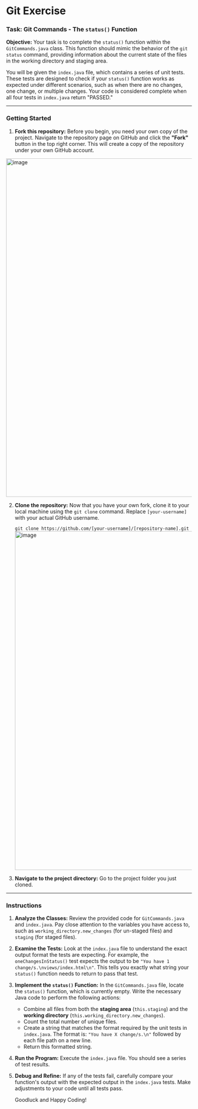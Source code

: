 # Git Exercise

### **Task: Git Commands - The `status()` Function**

**Objective:** Your task is to complete the `status()` function within the `GitCommands.java` class. This function should mimic the behavior of the `git status` command, providing information about the current state of the files in the working directory and staging area.

You will be given the `index.java` file, which contains a series of unit tests. These tests are designed to check if your `status()` function works as expected under different scenarios, such as when there are no changes, one change, or multiple changes. Your code is considered complete when all four tests in `index.java` return "PASSED."

-----

### **Getting Started**

1.  **Fork this repository:** Before you begin, you need your own copy of the project. Navigate to the repository page on GitHub and click the **"Fork"** button in the top right corner. This will create a copy of the repository under your own GitHub account.
<img width="1915" height="917" alt="image" src="https://github.com/user-attachments/assets/464dd300-de60-4914-bd57-0b4630702b3b" />

2.  **Clone the repository:** Now that you have your own fork, clone it to your local machine using the `git clone` command. Replace `[your-username]` with your actual GitHub username.

    `git clone https://github.com/[your-username]/[repository-name].git`
    <img width="1916" height="918" alt="image" src="https://github.com/user-attachments/assets/7930ab37-7ece-42e7-aeea-f098756d24a2" />


4.  **Navigate to the project directory:** Go to the project folder you just cloned.

-----

### **Instructions**

1.  **Analyze the Classes:** Review the provided code for `GitCommands.java` and `index.java`. Pay close attention to the variables you have access to, such as `working_directory.new_changes` (for un-staged files) and `staging` (for staged files).

2.  **Examine the Tests:** Look at the `index.java` file to understand the exact output format the tests are expecting. For example, the `oneChangesInStatus()` test expects the output to be `"You have 1 change/s.\nviews/index.html\n"`. This tells you exactly what string your `status()` function needs to return to pass that test.

3.  **Implement the `status()` Function:** In the `GitCommands.java` file, locate the `status()` function, which is currently empty. Write the necessary Java code to perform the following actions:

      * Combine all files from both the **staging area** (`this.staging`) and the **working directory** (`this.working_directory.new_changes`).
      * Count the total number of unique files.
      * Create a string that matches the format required by the unit tests in `index.java`. The format is: `"You have X change/s.\n"` followed by each file path on a new line.
      * Return this formatted string.

4.  **Run the Program:** Execute the `index.java` file. You should see a series of test results.

5.  **Debug and Refine:** If any of the tests fail, carefully compare your function's output with the expected output in the `index.java` tests. Make adjustments to your code until all tests pass.

    Goodluck and Happy Coding!
